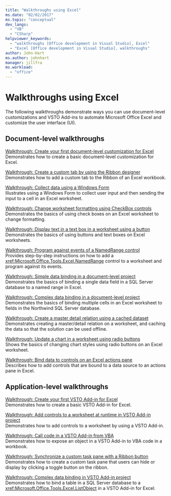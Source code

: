 ```yaml
---
title: "Walkthroughs using Excel"
ms.date: "02/02/2017"
ms.topic: "conceptual"
dev_langs: 
  - "VB"
  - "CSharp"
helpviewer_keywords: 
  - "walkthroughs [Office development in Visual Studio], Excel"
  - "Excel [Office development in Visual Studio], walkthroughs"
author: John-Hart
ms.author: johnhart
manager: jillfra
ms.workload: 
  - "office"
---
```

# Walkthroughs using Excel
  The following walkthroughs demonstrate ways you can use document-level customizations and VSTO Add-ins to automate Microsoft Office Excel and customize the user interface (UI).  
  
## Document-level walkthroughs  
 [Walkthrough: Create your first document-level customization for Excel](../vsto/walkthrough-creating-your-first-document-level-customization-for-excel.md)  
 Demonstrates how to create a basic document-level customization for Excel.  
  
 [Walkthrough: Create a custom tab by using the Ribbon designer](../vsto/walkthrough-creating-a-custom-tab-by-using-the-ribbon-designer.md)  
 Demonstrates how to add a custom tab to the Ribbon of an Excel workbook.  
  
 [Walkthrough: Collect data using a Windows Form](../vsto/walkthrough-collecting-data-using-a-windows-form.md)  
 Illustrates using a Windows Form to collect user input and then sending the input to a cell in an Excel worksheet.  
  
 [Walkthrough: Change worksheet formatting using CheckBox controls](../vsto/walkthrough-changing-worksheet-formatting-using-checkbox-controls.md)  
 Demonstrates the basics of using check boxes on an Excel worksheet to change formatting.  
  
 [Walkthrough: Display text in a text box in a worksheet using a button](../vsto/walkthrough-displaying-text-in-a-text-box-in-a-worksheet-using-a-button.md)  
 Demonstrates the basics of using buttons and text boxes on Excel worksheets.  
  
 [Walkthrough: Program against events of a NamedRange control](../vsto/walkthrough-programming-against-events-of-a-namedrange-control.md)  
 Provides step-by-step instructions on how to add a <xref:Microsoft.Office.Tools.Excel.NamedRange> control to a worksheet and program against its events.  
  
 [Walkthrough: Simple data binding in a document-level project](../vsto/walkthrough-simple-data-binding-in-a-document-level-project.md)  
 Demonstrates the basics of binding a single data field in a SQL Server database to a named range in Excel.  
  
 [Walkthrough: Complex data binding in a document-level project](../vsto/walkthrough-complex-data-binding-in-a-document-level-project.md)  
 Demonstrates the basics of binding multiple cells in an Excel worksheet to fields in the Northwind SQL Server database.  
  
 [Walkthrough: Create a master detail relation using a cached dataset](../vsto/walkthrough-creating-a-master-detail-relation-using-a-cached-dataset.md)  
 Demonstrates creating a master/detail relation on a worksheet, and caching the data so that the solution can be used offline.  
  
 [Walkthrough: Update a chart in a worksheet using radio buttons](../vsto/walkthrough-updating-a-chart-in-a-worksheet-using-radio-buttons.md)  
 Shows the basics of changing chart styles using radio buttons on an Excel worksheet.  
  
 [Walkthrough: Bind data to controls on an Excel actions pane](../vsto/walkthrough-binding-data-to-controls-on-an-excel-actions-pane.md)  
 Describes how to add controls that are bound to a data source to an actions pane in Excel.  
  
## Application-level walkthroughs  
 [Walkthrough: Create your first VSTO Add-in for Excel](../vsto/walkthrough-creating-your-first-vsto-add-in-for-excel.md)  
 Demonstrates how to create a basic VSTO Add-in for Excel.  
  
 [Walkthrough: Add controls to a worksheet at runtime in VSTO Add-in project](../vsto/walkthrough-adding-controls-to-a-worksheet-at-run-time-in-vsto-add-in-project.md)  
 Demonstrates how to add controls to a worksheet by using a VSTO Add-in.  
  
 [Walkthrough: Call code in a VSTO Add-in from VBA](../vsto/walkthrough-calling-code-in-a-vsto-add-in-from-vba.md)  
 Demonstrates how to expose an object in a VSTO Add-in to VBA code in a workbook.  
  
 [Walkthrough: Synchronize a custom task pane with a Ribbon button](../vsto/walkthrough-synchronizing-a-custom-task-pane-with-a-ribbon-button.md)  
 Demonstrates how to create a custom task pane that users can hide or display by clicking a toggle button on the ribbon.  
  
 [Walkthrough: Complex data binding in VSTO Add-in project](../vsto/walkthrough-complex-data-binding-in-vsto-add-in-project.md)  
 Demonstrates how to bind a table in a SQL Server database to a <xref:Microsoft.Office.Tools.Excel.ListObject> in a VSTO Add-in for Excel.  
